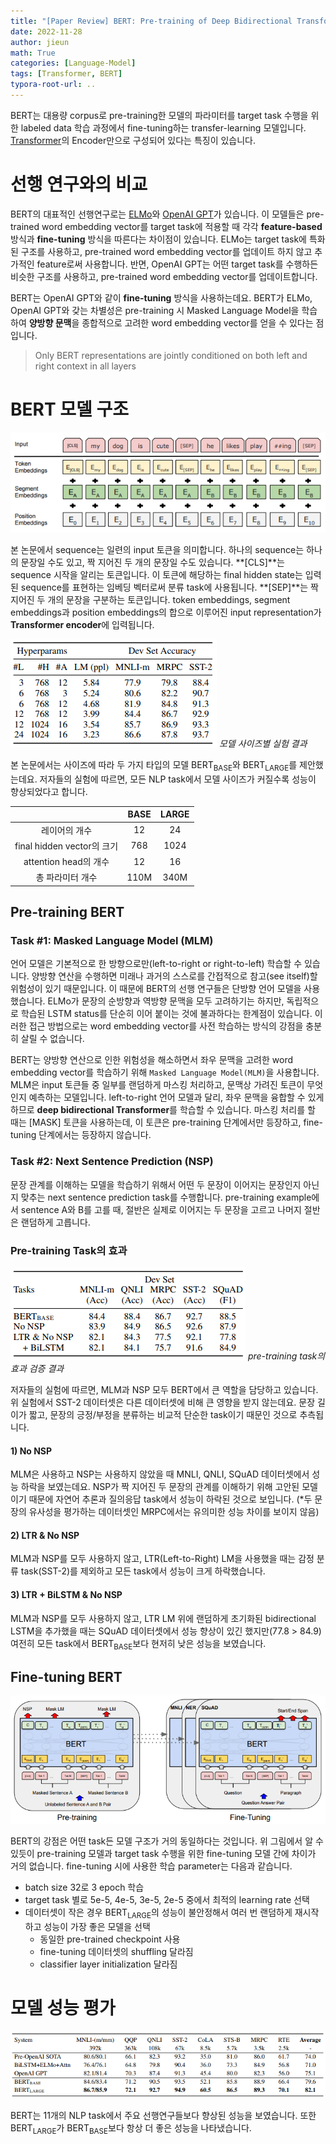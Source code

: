 ```yaml
---
title: "[Paper Review] BERT: Pre-training of Deep Bidirectional Transformers for Language Understanding"
date: 2022-11-28
author: jieun
math: True
categories: [Language-Model]
tags: [Transformer, BERT]
typora-root-url: ..
---
```

BERT는 대용량 corpus로 pre-training한 모델의 파라미터를 target task 수행을 위한 labeled data 학습 과정에서 fine-tuning하는 transfer-learning 모델입니다. [Transformer](https://jieun121070.github.io/posts/paper-review-Attention-is-All-You-Need/)의 Encoder만으로 구성되어 있다는 특징이 있습니다.



# 선행 연구와의 비교

BERT의 대표적인 선행연구로는 [ELMo](https://jieun121070.github.io/posts/Paper-Review-Deep-contextualized-word-representations/)와 [OpenAI GPT](https://jieun121070.github.io/posts/Paper-Review-Improving-Language-Understanding/)가 있습니다. 이 모델들은 pre-trained word embedding vector를 target task에 적용할 때 각각 **feature-based** 방식과 **fine-tuning** 방식을 따른다는 차이점이 있습니다. ELMo는 target task에 특화된 구조를 사용하고, pre-trained word embedding vector를 업데이트 하지 않고 추가적인 feature로써 사용합니다. 반면, OpenAI GPT는 어떤 target task를 수행하든 비슷한 구조를 사용하고, pre-trained word embedding vector를 업데이트합니다.

BERT는 OpenAI GPT와 같이 **fine-tuning** 방식을 사용하는데요. BERT가 ELMo, OpenAI GPT와 갖는 차별성은 pre-training 시 Masked Language Model을 학습하여 **양방향 문맥**을 종합적으로 고려한 word embedding vector를 얻을 수 있다는 점입니다.

> Only BERT representations are jointly conditioned on both left and right context in all layers



# BERT 모델 구조

![](/assets/img/bert/bert-input.jpg)

본 논문에서 sequence는 일련의 input 토큰을 의미합니다. 하나의 sequence는 하나의 문장일 수도 있고, 짝 지어진 두 개의 문장일 수도 있습니다. **[CLS]**는 sequence 시작을 알리는 토큰입니다. 이 토큰에 해당하는 final hidden state는 입력된 sequence를 표현하는 임베딩 벡터로써 분류 task에 사용됩니다. **[SEP]**는 짝 지어진 두 개의 문장을 구분하는 토큰입니다. token embeddings, segment embeddings과 position embeddings의 합으로 이루어진 input representation가 **Transformer encoder**에 입력됩니다.

![](/assets/img/bert/bert-model-size.PNG)
_모델 사이즈별 실험 결과_

본 논문에서는 사이즈에 따라 두 가지 타입의 모델 $\text{BERT}_{\text{BASE}}$와 $\text{BERT}_{\text{LARGE}}$를 제안했는데요. 저자들의 실험에 따르면, 모든 NLP task에서 모델 사이즈가 커질수록 성능이 향상되었다고 합니다.

|                            | BASE | LARGE |
| :------------------------: | :--: | :---: |
|       레이어의 개수        |  12  |  24   |
| final hidden vector의 크기 | 768  | 1024  |
|   attention head의 개수    |  12  |  16   |
|      총 파라미터 개수      | 110M | 340M  |



## Pre-training BERT

### Task #1: Masked Language Model (MLM)

언어 모델은 기본적으로 한 방향으로만(left-to-right or right-to-left) 학습할 수 있습니다. 양방향 연산을 수행하면 미래나 과거의 스스로를 간접적으로 참고(see itself)할 위험성이 있기 때문입니다. 이 때문에 BERT의 선행 연구들은 단방향 언어 모델을 사용했습니다. ELMo가 문장의 순방향과 역방향 문맥을 모두 고려하기는 하지만, 독립적으로 학습된 LSTM status를 단순히 이어 붙이는 것에 불과하다는 한계점이 있습니다. 이러한 접근 방법으로는 word embedding vector를 사전 학습하는 방식의 강점을 충분히 살릴 수 없습니다.

BERT는 양방향 연산으로 인한 위험성을 해소하면서 좌우 문맥을 고려한 word embedding vector를 학습하기 위해 `Masked Language Model(MLM)`을 사용합니다. MLM은 input 토큰들 중 일부를 랜덤하게 마스킹 처리하고, 문맥상 가려진 토큰이 무엇인지 예측하는 모델입니다. left-to-right 언어 모델과 달리, 좌우 문맥을 융합할 수 있게 하므로 **deep bidirectional Transformer**를 학습할 수 있습니다. 마스킹 처리를 할 때는 [MASK] 토큰을 사용하는데, 이 토큰은 pre-training 단계에서만 등장하고, fine-tuning 단계에서는 등장하지 않습니다.

### Task #2: Next Sentence Prediction (NSP)

문장 관계를 이해하는 모델을 학습하기 위해서 어떤 두 문장이 이어지는 문장인지 아닌지 맞추는 next sentence prediction task를 수행합니다. pre-training example에서 sentence A와 B를 고를 때, 절반은 실제로 이어지는 두 문장을 고르고 나머지 절반은 랜덤하게 고릅니다.

### Pre-training Task의 효과

![](/assets/img/bert/task-effect.PNG)
_pre-training task의 효과 검증 결과_

저자들의 실험에 따르면, MLM과 NSP 모두 BERT에서 큰 역할을 담당하고 있습니다. 위 실험에서 SST-2 데이터셋은 다른 데이터셋에 비해 큰 영향을 받지 않는데요. 문장 길이가 짧고, 문장의 긍정/부정을 분류하는 비교적 단순한 task이기 때문인 것으로 추측됩니다.

#### 1) No NSP

MLM은 사용하고 NSP는 사용하지 않았을 때 MNLI, QNLI, SQuAD 데이터셋에서 성능 하락을 보였는데요. NSP가 짝 지어진 두 문장의 관계를 이해하기 위해 고안된 모델이기 때문에 자연어 추론과 질의응답 task에서 성능이 하락된 것으로 보입니다. (*두 문장의 유사성을 평가하는 데이터셋인 MRPC에서는 유의미한 성능 차이를 보이지 않음)

#### 2) LTR & No NSP

MLM과 NSP를 모두 사용하지 않고, LTR(Left-to-Right) LM을 사용했을 때는 감정 분류 task(SST-2)를 제외하고 모든 task에서 성능이 크게 하락했습니다.

#### 3) LTR + BiLSTM & No NSP

MLM과 NSP를 모두 사용하지 않고, LTR LM 위에 랜덤하게 초기화된 bidirectional LSTM을 추가했을 때는 SQuAD 데이터셋에서 성능 향상이 있긴 했지만(77.8 > 84.9) 여전히 모든 task에서 $\text{BERT}_{\text{BASE}}$보다 현저히 낮은 성능을 보였습니다.



## Fine-tuning BERT

![](/assets/img/bert/bert-model.jpg)

BERT의 강점은 어떤 task든 모델 구조가 거의 동일하다는 것입니다. 위 그림에서 알 수 있듯이 pre-training 모델과 target task 수행을 위한 fine-tuning 모델 간에 차이가 거의 없습니다. fine-tuning 시에 사용한 학습 parameter는 다음과 같습니다.

- batch size 32로 3 epoch 학습
- target task 별로 5e-5, 4e-5, 3e-5, 2e-5 중에서 최적의 learning rate 선택
- 데이터셋이 작은 경우 $\text{BERT}_{\text{LARGE}}$의 성능이 불안정해서 여러 번 랜덤하게 재시작하고 성능이 가장 좋은 모델을 선택
  - 동일한 pre-trained checkpoint 사용
  - fine-tuning 데이터셋의 shuffling 달라짐
  - classifier layer initialization 달라짐



# 모델 성능 평가

![](/assets/img/bert/bert_result.PNG)

BERT는 11개의 NLP task에서 주요 선행연구들보다 향상된 성능을 보였습니다. 또한 $\text{BERT}_{\text{LARGE}}$가 $\text{BERT}_{\text{BASE}}$보다 항상 더 좋은 성능을 나타냈습니다.
